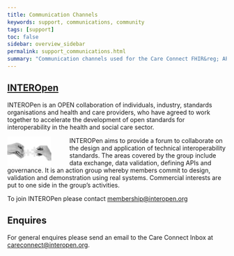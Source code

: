 ```yaml
---
title: Communication Channels
keywords: support, communications, community 
tags: [support]
toc: false
sidebar: overview_sidebar
permalink: support_communications.html
summary: "Communication channels used for the Care Connect FHIR&reg; API."
---
```


## [INTEROpen](http://www.interopen.org/)

INTEROPen is an OPEN collaboration of individuals, industry, standards organisations and health and care providers, who have agreed to work together to accelerate the development of open standards for interoperability in the health and social care sector.

<img src="images/overview/connect.jpg" alt="Image of two hands holding a jigsaw piece" style="width:20%; float:left; margin-right:3em;"> INTEROPen aims to provide a forum to collaborate on the design and application of technical interoperability standards. The areas covered by the group include data exchange, data validation, defining APIs and governance. It is an action group whereby members commit to design, validation and demonstration using real systems.
Commercial interests are put to one side in the group’s activities.

To join INTEROPen please contact <membership@interopen.org>

## Enquires

For general enquires please send an email to the Care Connect Inbox at <a href="mailto:careconnect@interopen.org">careconnect@interopen.org</a>.

